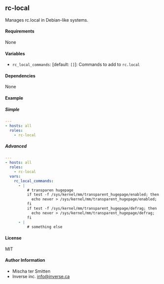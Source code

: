 ## rc-local

Manages rc.local in Debian-like systems.

#### Requirements

None

#### Variables

* `rc_local_commands`: [default: `[]`]: Commands to add to `rc.local`

#### Dependencies

None

#### Example

##### Simple

```yaml
---
- hosts: all
  roles:
    - rc-local
```

##### Advanced

```yaml
---
- hosts: all
  roles:
    - rc-local
  vars:
    rc_local_commands:
      - |
          # transparen hugepage
          if test -f /sys/kernel/mm/transparent_hugepage/enabled; then
            echo never > /sys/kernel/mm/transparent_hugepage/enabled;
          fi
          if test -f /sys/kernel/mm/transparent_hugepage/defrag; then
            echo never > /sys/kernel/mm/transparent_hugepage/defrag;
          fi
      - |
          # something else
```

#### License

MIT

#### Author Information

* Mischa ter Smitten
* Inverse inc. <info@inverse.ca>

